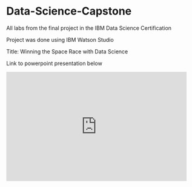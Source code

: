 # Data-Science-Capstone
All labs from the final project in the IBM Data Science Certification 

Project was done using IBM Watson Studio

Title: Winning the Space Race with Data Science

Link to powerpoint presentation below
<iframe src="https://onedrive.live.com/embed?cid=BDE32E52F252A1FD&amp;resid=BDE32E52F252A1FD%21173&amp;authkey=AEyFRue5UFes-gs&amp;em=2&amp;wdAr=1.7777777777777777" width="476px" height="288px" frameborder="0">This is an embedded <a target="_blank" href="https://office.com">Microsoft Office</a> presentation, powered by <a target="_blank" href="https://office.com/webapps">Office</a>.</iframe>
